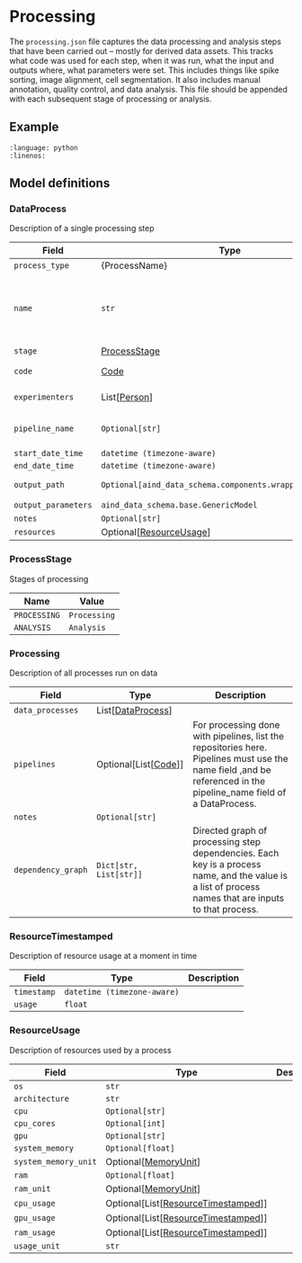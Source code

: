 # Processing

The `processing.json` file captures the data processing and analysis steps that have been carried out – mostly for derived data assets. 
This tracks what code was used for each step, when it was run, what the input and outputs where, what parameters were 
set. This includes things like spike sorting, image alignment, cell segmentation. It also includes manual annotation, 
quality control, and data analysis. This file should be appended with each subsequent stage of processing or analysis.

## Example

```{literalinclude} ../../examples/processing.py
:language: python
:linenos:
```

## Model definitions

### DataProcess

Description of a single processing step

| Field | Type | Description |
|-------|------|-------------|
| `process_type` | {ProcessName} |  |
| `name` | `str` | ('Unique name of the processing step.', ' If not provided, the type will be used as the name.') |
| `stage` | [ProcessStage](#processstage) |  |
| `code` | [Code](components/identifiers.md#code) | Code used for processing |
| `experimenters` | List[[Person](components/identifiers.md#person)] | People responsible for processing |
| `pipeline_name` | `Optional[str]` | Pipeline names must exist in Processing.pipelines |
| `start_date_time` | `datetime (timezone-aware)` |  |
| `end_date_time` | `datetime (timezone-aware)` |  |
| `output_path` | `Optional[aind_data_schema.components.wrappers.AssetPath]` | Path to processing outputs, if stored. |
| `output_parameters` | `aind_data_schema.base.GenericModel` | Output parameters |
| `notes` | `Optional[str]` |  |
| `resources` | Optional[[ResourceUsage](#resourceusage)] |  |


### ProcessStage

Stages of processing

| Name | Value |
|------|-------|
| `PROCESSING` | `Processing` |
| `ANALYSIS` | `Analysis` |


### Processing

Description of all processes run on data

| Field | Type | Description |
|-------|------|-------------|
| `data_processes` | List[[DataProcess](#dataprocess)] |  |
| `pipelines` | Optional[List[[Code](components/identifiers.md#code)]] | For processing done with pipelines, list the repositories here. Pipelines must use the name field ,and be referenced in the pipeline_name field of a DataProcess. |
| `notes` | `Optional[str]` |  |
| `dependency_graph` | `Dict[str, List[str]]` | Directed graph of processing step dependencies. Each key is a process name, and the value is a list of process names that are inputs to that process. |


### ResourceTimestamped

Description of resource usage at a moment in time

| Field | Type | Description |
|-------|------|-------------|
| `timestamp` | `datetime (timezone-aware)` |  |
| `usage` | `float` |  |


### ResourceUsage

Description of resources used by a process

| Field | Type | Description |
|-------|------|-------------|
| `os` | `str` |  |
| `architecture` | `str` |  |
| `cpu` | `Optional[str]` |  |
| `cpu_cores` | `Optional[int]` |  |
| `gpu` | `Optional[str]` |  |
| `system_memory` | `Optional[float]` |  |
| `system_memory_unit` | Optional[[MemoryUnit](aind_data_schema_models/units.md#memoryunit)] |  |
| `ram` | `Optional[float]` |  |
| `ram_unit` | Optional[[MemoryUnit](aind_data_schema_models/units.md#memoryunit)] |  |
| `cpu_usage` | Optional[List[[ResourceTimestamped](#resourcetimestamped)]] |  |
| `gpu_usage` | Optional[List[[ResourceTimestamped](#resourcetimestamped)]] |  |
| `ram_usage` | Optional[List[[ResourceTimestamped](#resourcetimestamped)]] |  |
| `usage_unit` | `str` |  |
